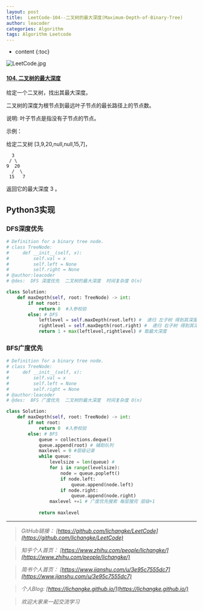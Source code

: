 ```yaml
---
layout: post
title:  LeetCode-104--二叉树的最大深度(Maximum-Depth-of-Binary-Tree)
author: leacoder
categories: Algorithm 
tags: Algorithm Leetcode
---
```


* content
{:toc}


![LeetCode.jpg](https://upload-images.jianshu.io/upload_images/16846478-1188515faa00a7c5.jpg?imageMogr2/auto-orient/strip%7CimageView2/2/w/1240)

#### [104\. 二叉树的最大深度](https://leetcode-cn.com/problems/maximum-depth-of-binary-tree/)

给定一个二叉树，找出其最大深度。

二叉树的深度为根节点到最远叶子节点的最长路径上的节点数。

说明: 叶子节点是指没有子节点的节点。

示例：

给定二叉树 [3,9,20,null,null,15,7]，

      3
     / \
    9  20
      /  \
     15   7

返回它的最大深度 3 。

## Python3实现
### DFS深度优先

```python
# Definition for a binary tree node.
# class TreeNode:
#     def __init__(self, x):
#         self.val = x
#         self.left = None
#         self.right = None
# @author:leacoder 
# @des:  DFS 深度优先  二叉树的最大深度  时间复杂度 O(n)

class Solution:
    def maxDepth(self, root: TreeNode) -> int:
        if not root: 
            return 0  #入参校验
        else: # DFS
            leftlevel = self.maxDepth(root.left) #  递归 左子树 得到其深度
            rightlevel = self.maxDepth(root.right) #  递归 右子树 得到其深度
            return 1 + max(leftlevel,rightlevel) # 取最大深度 
```
### BFS广度优先
```python
# Definition for a binary tree node.
# class TreeNode:
#     def __init__(self, x):
#         self.val = x
#         self.left = None
#         self.right = None
# @author:leacoder 
# @des:  BFS 广度优先  二叉树的最大深度  时间复杂度 O(n)

class Solution:
    def maxDepth(self, root: TreeNode) -> int:
        if not root: 
            return 0  #入参校验
        else: # BFS
            queue = collections.deque()
            queue.append(root) # 辅助队列
            maxlevel = 0 #层级记录
            while queue:
                levelsize = len(queue) #
                for i in range(levelsize): 
                    node = queue.popleft()
                    if node.left:
                        queue.append(node.left)
                    if node.right:
                        queue.append(node.right)
                maxlevel +=1 # 广度优先搜索 每层搜完 层级+1
            
            return maxlevel
```

----
>*GitHub链接：*
>*[https://github.com/lichangke/LeetCode](https://github.com/lichangke/LeetCode)*

>*知乎个人首页：*
>*[https://www.zhihu.com/people/lichangke/](https://www.zhihu.com/people/lichangke/)*

>*简书个人首页：*
>*[https://www.jianshu.com/u/3e95c7555dc7](https://www.jianshu.com/u/3e95c7555dc7)*

>*个人Blog:*
>*[https://lichangke.github.io/](https://lichangke.github.io/)*

>*欢迎大家来一起交流学习*

